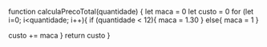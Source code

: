 function calculaPrecoTotal(quantidade) {
  let maca = 0
  let custo = 0
  for (let i=0; i<quantidade; i++){
if (quantidade < 12){
maca = 1.30
}
else{
  maca = 1
}

custo += maca
}
return custo
}